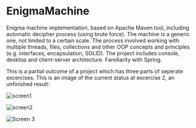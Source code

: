 # EnigmaMachine
Enigma machine implementation, based on Apache Maven tool, including automatic decipher process (using brute force). The machine is a generic one, not limited to a certain scale. The process involved working with multiple threads, files, collections and other OOP concepts and principles (e.g. interfaces, encapsulation, SOLID). The project includes console, desktop and client-server architecture. Familiarity with Spring.

This is a partial outcome of a project which has three parts of seperate excercises. This is an image of the current status at excercise 2, an unfinished result:

![screen1](https://user-images.githubusercontent.com/82370205/189650900-18271cf1-6b25-440c-910a-895b138eee84.jpg)

![screen2](https://user-images.githubusercontent.com/82370205/189650907-1169927a-6eba-4b5e-9047-c98f4575f179.jpg)

![Screen 3](https://user-images.githubusercontent.com/82370205/192145685-a4737a0c-55eb-4a50-9fbe-2b62d351b942.png)
